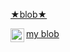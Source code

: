 [★blob★](https://www.gitsu.cn "哈擦苏")  


<a href="https://www.gitsu.cn">
  <img align="left" alt="wineSu" width="22px" src="https://www.gitsu.cn/static/img/favicon.ico" />
  my blob
</a>
